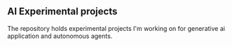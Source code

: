 ## AI Experimental projects

The repository holds experimental projects I'm working on for generative ai application and autonomous agents.